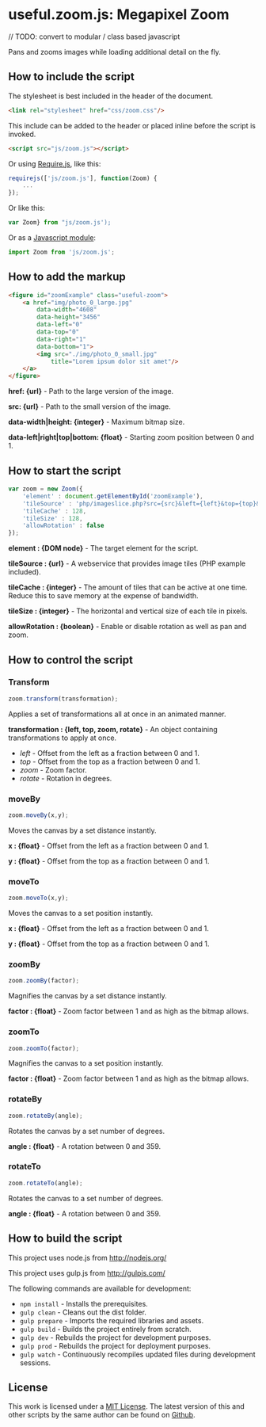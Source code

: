 # useful.zoom.js: Megapixel Zoom

// TODO: convert to modular / class based javascript

Pans and zooms images while loading additional detail on the fly.

## How to include the script

The stylesheet is best included in the header of the document.

```html
<link rel="stylesheet" href="css/zoom.css"/>
```

This include can be added to the header or placed inline before the script is invoked.

```html
<script src="js/zoom.js"></script>
```

Or using [Require.js](https://requirejs.org/), like this:

```js
requirejs(['js/zoom.js'], function(Zoom) {
	...
});
```

Or like this:

```js
var Zoom} from "js/zoom.js');
```

Or as a [Javascript module](https://developer.mozilla.org/en-US/docs/Web/JavaScript/Guide/Modules):

```js
import Zoom from 'js/zoom.js';
```

## How to add the markup

```html
<figure id="zoomExample" class="useful-zoom">
	<a href="img/photo_0_large.jpg" 
		data-width="4608" 
		data-height="3456" 
		data-left="0" 
		data-top="0" 
		data-right="1" 
		data-bottom="1">
		<img src="./img/photo_0_small.jpg" 
			title="Lorem ipsum dolor sit amet"/>
	</a>
</figure>
```

**href: {url}** - Path to the large version of the image.

**src: {url}** - Path to the small version of the image.

**data-width|height: {integer}** - Maximum bitmap size.

**data-left|right|top|bottom: {float}** - Starting zoom position between 0 and 1.

## How to start the script

```javascript
var zoom = new Zoom({
	'element' : document.getElementById('zoomExample'),
	'tileSource' : 'php/imageslice.php?src={src}&left={left}&top={top}&right={right}&bottom={bottom}&width={width}&height={height}',
	'tileCache' : 128,
	'tileSize' : 128,
	'allowRotation' : false
});
```

**element : {DOM node}** - The target element for the script.

**tileSource : {url}** - A webservice that provides image tiles (PHP example included).

**tileCache : {integer}** - The amount of tiles that can be active at one time. Reduce this to save memory at the expense of bandwidth.

**tileSize : {integer}** - The horizontal and vertical size of each tile in pixels.

**allowRotation : {boolean}** - Enable or disable rotation as well as pan and zoom.

## How to control the script

### Transform

```javascript
zoom.transform(transformation);
```

Applies a set of transformations all at once in an animated manner.

**transformation : {left, top, zoom, rotate}** - An object containing transformations to apply at once.
+ *left* - Offset from the left as a fraction between 0 and 1.
+ *top* - Offset from the top as a fraction between 0 and 1.
+ *zoom* - Zoom factor.
+ *rotate* - Rotation in degrees.

### moveBy

```javascript
zoom.moveBy(x,y);
```

Moves the canvas by a set distance instantly.

**x : {float}** - Offset from the left as a fraction between 0 and 1.

**y : {float}** - Offset from the top as a fraction between 0 and 1.

### moveTo

```javascript
zoom.moveTo(x,y);
```

Moves the canvas to a set position instantly.

**x : {float}** - Offset from the left as a fraction between 0 and 1.

**y : {float}** - Offset from the top as a fraction between 0 and 1.

### zoomBy

```javascript
zoom.zoomBy(factor);
```

Magnifies the canvas by a set distance instantly.

**factor : {float}** - Zoom factor between 1 and as high as the bitmap allows.

### zoomTo

```javascript
zoom.zoomTo(factor);
```

Magnifies the canvas to a set position instantly.

**factor : {float}** - Zoom factor between 1 and as high as the bitmap allows.

### rotateBy

```javascript
zoom.rotateBy(angle);
```

Rotates the canvas by a set number of degrees.

**angle : {float}** - A rotation between 0 and 359.

### rotateTo

```javascript
zoom.rotateTo(angle);
```

Rotates the canvas to a set number of degrees.

**angle : {float}** - A rotation between 0 and 359.

## How to build the script

This project uses node.js from http://nodejs.org/

This project uses gulp.js from http://gulpjs.com/

The following commands are available for development:
+ `npm install` - Installs the prerequisites.
+ `gulp clean` - Cleans out the dist folder.
+ `gulp prepare` - Imports the required libraries and assets.
+ `gulp build` - Builds the project entirely from scratch.
+ `gulp dev` - Rebuilds the project for development purposes.
+ `gulp prod` - Rebuilds the project for deployment purposes.
+ `gulp watch` - Continuously recompiles updated files during development sessions.

## License

This work is licensed under a [MIT License](https://opensource.org/licenses/MIT). The latest version of this and other scripts by the same author can be found on [Github](https://github.com/WoollyMittens).
